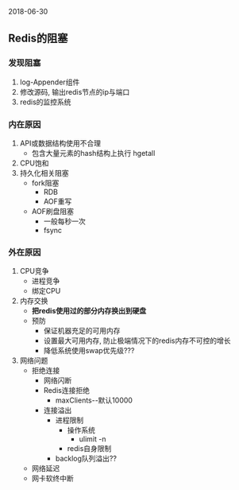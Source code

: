 2018-06-30

## Redis的阻塞

### 发现阻塞
1. log-Appender组件
1. 修改源码, 输出redis节点的ip与端口
2. redis的监控系统

### 内在原因
1. API或数据结构使用不合理
    - 包含大量元素的hash结构上执行 hgetall
2. CPU饱和
2. 持久化相关阻塞
    - fork阻塞
        - RDB
        - AOF重写
    - AOF刷盘阻塞
        - 一般每秒一次
        - fsync

### 外在原因
1. CPU竞争
    - 进程竞争
    - 绑定CPU
2. 内存交换
    - **把redis使用过的部分内存换出到硬盘**
    - 预防
        - 保证机器充足的可用内存
        - 设置最大可用内存, 防止极端情况下的redis内存不可控的增长
        - 降低系统使用swap优先级???
3. 网络问题
    - 拒绝连接
        - 网络闪断
        - Redis连接拒绝
            - maxClients--默认10000
        - 连接溢出
            - 进程限制
                - 操作系统
                    - ulimit -n
                - redis自身限制
            - backlog队列溢出??
    - 网络延迟
    - 网卡软终中断